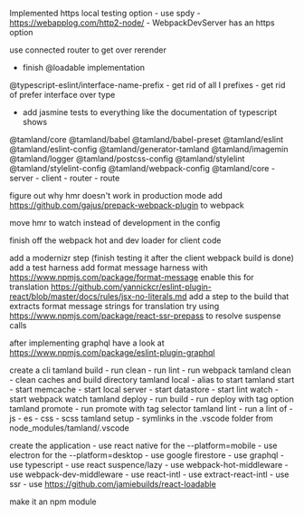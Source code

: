 
Implemented https local testing option
    - use spdy
    - https://webapplog.com/http2-node/
    - WebpackDevServer has an https option


use connected router to get over rerender
  - finish @loadable implementation

@typescript-eslint/interface-name-prefix
    - get rid of all I prefixes
    - get rid of prefer interface over type

- add jasmine tests to everything like the documentation of typescript shows



@tamland/core
@tamland/babel
@tamland/babel-preset
@tamland/eslint
@tamland/eslint-config
@tamland/generator-tamland
@tamland/imagemin
@tamland/logger
@tamland/postcss-config
@tamland/stylelint
@tamland/stylelint-config
@tamland/webpack-config
@tamland/core
    - server
    - client
    - router
    - route




figure out why hmr doesn't work in production mode
add https://github.com/gajus/prepack-webpack-plugin to webpack

move hmr to watch instead of development in the config

finish off the webpack hot and dev loader for client code

add a modernizr step (finish testing it after the client webpack build is done)
add a test harness
add format message harness with https://www.npmjs.com/package/format-message
enable this for translation https://github.com/yannickcr/eslint-plugin-react/blob/master/docs/rules/jsx-no-literals.md
add a step to the build that extracts format message strings for translation
try using https://www.npmjs.com/package/react-ssr-prepass to resolve suspense calls

after implementing graphql have a look at https://www.npmjs.com/package/eslint-plugin-graphql

create a cli
    tamland build
        - run clean
        - run lint
        - run webpack
    tamland clean
        - clean caches and build directory
    tamland local
        - alias to start
    tamland start
        - start memcache
        - start local server
        - start datastore
        - start lint watch
        - start webpack watch
    tamland deploy
        - run build
        - run deploy with tag option
    tamland promote
        - run promote with tag selector
    tamland lint
        - run a lint of
            - js
            - es
            - css
            - scss
    tamland setup
        - symlinks in the .vscode folder from node_modules/tamland/.vscode

create the application
    - use react native for the --platform=mobile
    - use electron for the --platform=desktop
    - use google firestore
    - use graphql
    - use typescript
    - use react suspence/lazy
    - use webpack-hot-middleware
    - use webpack-dev-middleware
    - use react-intl
    - use extract-react-intl
    - use ssr
    - use https://github.com/jamiebuilds/react-loadable


make it an npm module
